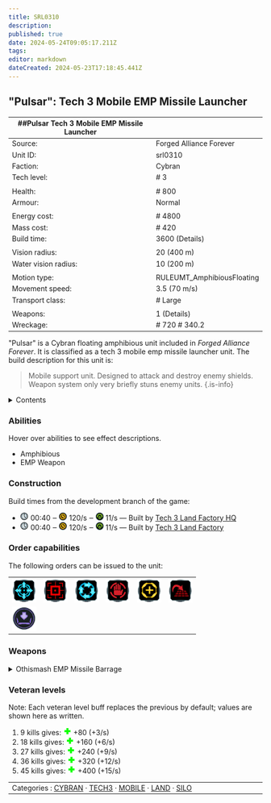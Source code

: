 ```yaml
---
title: SRL0310
description: 
published: true
date: 2024-05-24T09:05:17.211Z
tags: 
editor: markdown
dateCreated: 2024-05-23T17:18:45.441Z
---
```


"Pulsar": Tech 3 Mobile EMP Missile Launcher
----
|                  ##Pulsar Tech 3 Mobile EMP Missile Launcher              |                            |
|---------------------------------------------------------------------------|----------------------------|
| Source:                                                                   | Forged Alliance Forever    |
| Unit ID:                                                                  | srl0310                    |
| Faction:                                                                  | Cybran                     |
| Tech level:                                                               | # 3                        |
|                                                                           |                            |
| Health:                                                                   | # 800                      |
| Armour:                                                                   | Normal                     |
|                                                                           |                            |
| Energy cost:                                                              | # 4800                     |
| Mass cost:                                                                | # 420                      |
| Build time:                                                               | 3600 (Details)             |
|                                                                           |                            |
| Vision radius:                                                            |  20 (400 m)                |
| Water vision radius:                                                      |  10 (200 m)                |
|                                                                           |                            |
| Motion type:                                                              | RULEUMT_AmphibiousFloating |
| Movement speed:                                                           |  3.5 (70 m/s)              |
| Transport class:                                                          | # Large                    |
|                                                                           |                            |
| Weapons:                                                                  | 1 (Details)                |
| Wreckage:                                                                 | # 720 # 340.2              |



"Pulsar" is a Cybran floating amphibious unit included in *Forged Alliance Forever*.
It is classified as a tech 3 mobile emp missile launcher unit.
The build description for this unit is:

> Mobile support unit. Designed to attack and destroy enemy shields. Weapon system only very briefly stuns enemy units.
{.is-info}

<details>
<summary>Contents</summary>

1. – <a href="#abilities">Abilities</a>
2. – <a href="#construction">Construction</a>
3. – <a href="#order-capabilities">Order capabilities</a>
4. – <a href="#weapons">Weapons</a>
5. – <a href="#veteran-levels">Veteran levels</a>
</details>

### Abilities
Hover over abilities to see effect descriptions.

* <span title="Can pass land and water">Amphibious</span>
* <span title="Can inflict 'stun'">EMP Weapon</span>

### Construction
Build times from the development branch of the game:
* <img src="icons/time.png" title="Time" /> 00:40 ‒ <img src="icons/energy.png" title="Energy" /> 120/s ‒ <img src="icons/mass.png" title="Mass" /> 11/s — Built by <a href="URB0301">Tech 3 Land Factory HQ</a>
* <img src="icons/time.png" title="Time" /> 00:40 ‒ <img src="icons/energy.png" title="Energy" /> 120/s ‒ <img src="icons/mass.png" title="Mass" /> 11/s — Built by <a href="ZRB9601">Tech 3 Land Factory</a>

### Order capabilities
The following orders can be issued to the unit:
<table>
<td><img float="left" src="icons/orders/move.png" title="Move" /></td>
<td><img float="left" src="icons/orders/attack.png" title="Attack
Left click for attack order. Right click to toggle target priorities for sniping." /></td>
<td><img float="left" src="icons/orders/patrol.png" title="Patrol" /></td>
<td><img float="left" src="icons/orders/stop.png" title="Stop" /></td>
<td><img float="left" src="icons/orders/guard.png" title="Assist" /></td>
<td><img float="left" src="icons/orders/stand-ground.png" title="Fire State" /></td>
<tr>
<td><img float="left" src="icons/orders/load.png" title="Call Transport
Load into or onto another unit" /></td>
</table>

### Weapons
<details>
<summary>Othismash EMP Missile Barrage</summary>
<p>
    <table>
        <tr>
            <td align="right"><strong>Target type:</strong></td>
            <td><code>RULEWTT_Unit</code><br />(Anti-Surface)</td>
        </tr>
        <tr>
            <td align="right"><strong>Projectile:</strong></td>
            <td><a href="Projectiles#cif-othismashemp-missile-01"><code>CIFOthismashEMPMissile01</code></a></td>
        </tr>
        <tr>
            <td align="right"><strong>DPS estimate:</strong></td>
            <td>4 <span title="Note: This only counts listed stats.">(<u>?</u>)</span></td>
        </tr>
        <tr>
            <td align="right"><strong>Damage:</strong></td>
            <td>2 <span title="Note: This doesn't count some scripted effects.">(<u>?</u>)</span></td>
        </tr>
        <tr>
            <td align="right"><strong>Damage to shields:</strong></td>
            <td>325</td>
        </tr>
        <tr>
            <td align="right"><strong>Damage radius:</strong></td>
            <td>0</td>
        </tr>
        <tr>
            <td align="right"><strong>Damage instances:</strong></td>
            <td>4 projectiles</td>
        </tr>
        <tr>
            <td align="right"><strong>Damage type:</strong></td>
            <td><code>Normal</code></td>
        </tr>
        <tr>
            <td align="right"><strong>Max range:</strong></td>
            <td> <span title="1200 m, 0.75 mi">60 (1.2 km)</span></td>
        </tr>
        <tr>
            <td align="right"><strong>Min range:</strong></td>
            <td> <span title="0.10 km, 0.06 mi">5 (100 m)</span></td>
        </tr>
        <tr>
            <td align="right"><strong>Firing cycle:</strong></td>
            <td>Once every 2.0s <span title="Note: This doesn't count additional delays such as charging, reloading, and others.">(<u>?</u>)</span></td>
        </tr>
        <tr>
            <td align="right"><strong>Buffs:</strong></td>
            <td><code>STUN</code></td>
        </tr>
    </table>
</p>
</details>


### Veteran levels
Note: Each veteran level buff replaces the previous by default; values are shown here as written.

1. 9 kills gives: <img src="icons/health.png" title="Health" /> +80 (+3/s)
2. 18 kills gives: <img src="icons/health.png" title="Health" /> +160 (+6/s)
3. 27 kills gives: <img src="icons/health.png" title="Health" /> +240 (+9/s)
4. 36 kills gives: <img src="icons/health.png" title="Health" /> +320 (+12/s)
5. 45 kills gives: <img src="icons/health.png" title="Health" /> +400 (+15/s)

<table align="center">
<td width="1215px">Categories : 
<a href="categories.CYBRAN">CYBRAN</a> · 
<a href="_categories.TECH3">TECH3</a> · 
<a href="_categories.MOBILE">MOBILE</a> · 
<a href="_categories.LAND">LAND</a> · 
<a href="_categories.SILO">SILO</a></td>
</table>
